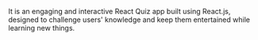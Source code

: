  It is an engaging and interactive React Quiz app built using React.js, designed to challenge users' knowledge and keep them entertained while learning new things. 
